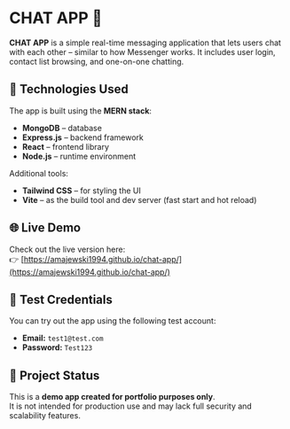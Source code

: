 # CHAT APP 💬

**CHAT APP** is a simple real-time messaging application that lets users chat with each other – similar to how Messenger works. It includes user login, contact list browsing, and one-on-one chatting.

## 🔧 Technologies Used

The app is built using the **MERN stack**:
- **MongoDB** – database
- **Express.js** – backend framework
- **React** – frontend library
- **Node.js** – runtime environment

Additional tools:
- **Tailwind CSS** – for styling the UI
- **Vite** – as the build tool and dev server (fast start and hot reload)

## 🌐 Live Demo

Check out the live version here:  
👉 [https://amajewski1994.github.io/chat-app/](https://amajewski1994.github.io/chat-app/)

## 🔑 Test Credentials

You can try out the app using the following test account:

- **Email:** `test1@test.com`  
- **Password:** `Test123`

## 🚧 Project Status

This is a **demo app created for portfolio purposes only**.  
It is not intended for production use and may lack full security and scalability features.